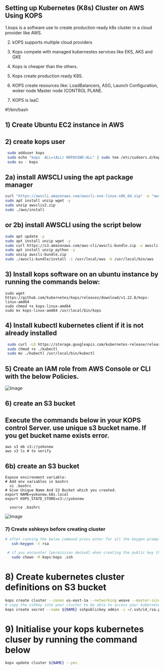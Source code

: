 ## Setting up Kubernetes (K8s) Cluster on AWS Using KOPS

1.kops is a software use to create production ready k8s cluster in a cloud provider like AWS.

2. kOPS supports multiple cloud providers

3. Kops compete with managed kubernestes services like EKS, AKS and GKE

4. Kops is cheaper than the others.

5. Kops create production ready K8S.

6. KOPS create resources like: LoadBalancers, ASG, Launch Configuration, woker node Master node (CONTROL PLANE.

7. KOPS is IaaC

#!/bin/bash
## 1) Create Ubuntu EC2 instance in AWS

## 2) create kops user
``` sh
 sudo adduser kops
 sudo echo "kops  ALL=(ALL) NOPASSWD:ALL" | sudo tee /etc/sudoers.d/kops
 sudo su - kops
 ```
 ##  2a) install AWSCLI using the apt package manager
  ```sh
 curl "https://awscli.amazonaws.com/awscli-exe-linux-x86_64.zip" -o "awscliv2.zip"
 sudo apt install unzip wget -y
 sudo unzip awscliv2.zip
 sudo ./aws/install 
 ```
 ## or 2b) install AWSCLI using the script below
 ```sh
 sudo apt update -y
 sudo apt install unzip wget -y
 sudo curl https://s3.amazonaws.com/aws-cli/awscli-bundle.zip -o awscli-bundle.zip
 sudo apt install unzip python -y
 sudo unzip awscli-bundle.zip
 sudo ./awscli-bundle/install -i /usr/local/aws -b /usr/local/bin/aws
 ```
## 3) Install kops software on an ubuntu instance by running the commands below:
 	sudo wget https://github.com/kubernetes/kops/releases/download/v1.22.0/kops-linux-amd64
 	sudo chmod +x kops-linux-amd64
 	sudo mv kops-linux-amd64 /usr/local/bin/kops
 
## 4) Install kubectl kubernetes client if it is not already installed
```sh
 sudo curl -LO https://storage.googleapis.com/kubernetes-release/release/$(curl -s https://storage.googleapis.com/kubernetes-release/release/stable.txt)/bin/linux/amd64/kubectl
 sudo chmod +x ./kubectl
 sudo mv ./kubectl /usr/local/bin/kubectl
```
## 5) Create an IAM role from AWS Console or CLI with the below Policies. 

![Image](https://github.com/user-attachments/assets/3cac6535-6035-47b9-9ae2-d1e7ae3bb798)

## 6) create an S3 bucket
## Execute the commands below in your KOPS control Server. use unique s3 bucket name. If you get bucket name exists error.
	aws s3 mb s3://yokonew
	aws s3 ls # to verify
	
 ## 6b) create an S3 bucket    
	Expose environment variable:
    # Add env variables in bashrc
      vi .bashrc
	# Give Unique Name And S3 Bucket which you created.
	export NAME=yokonew.k8s.local
	export KOPS_STATE_STORE=s3://yokonew
 
      source .bashrc  
 ![Image](https://github.com/user-attachments/assets/ecb710d8-3b20-4d84-b556-5e92e8eb12e4)

 
 ### 7) Create sshkeys before creating cluster
 ```sh
 # after running the below command press enter for all the keygen prompts
    ssh-keygen -t rsa

  # if you encounter [permission denied] when creating the public key then run:
    sudo chown -R kops:kops .ssh
 ```

 # 8) Create kubernetes cluster definitions on S3 bucket
```sh
kops create cluster --zones us-east-1a --networking weave --master-size t2.medium --master-count 1 --node-size t2.medium --node-count=2 ${NAME}
# copy the sshkey into your cluster to be able to access your kubernetes node from the kops server
kops create secret --name ${NAME} sshpublickey admin -i ~/.ssh/id_rsa.pub
```

# 9) Initialise your kops kubernetes cluser by running the command below
```sh
kops update cluster ${NAME} --yes
```

